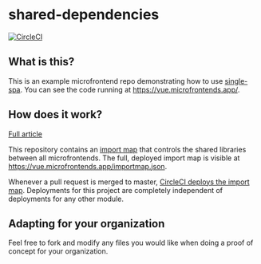 # shared-dependencies

[![CircleCI](https://circleci.com/gh/vue-microfrontends/shared-dependencies.svg?style=svg)](https://circleci.com/gh/vue-microfrontends/shared-dependencies)

## What is this?

This is an example microfrontend repo demonstrating how to use [single-spa](https://single-spa.js.org). You can see the code running at https://vue.microfrontends.app/.

## How does it work?

[Full article](https://single-spa.js.org/docs/recommended-setup)

This repository contains an [import map](https://github.com/WICG/import-maps/) that controls the shared libraries between all microfrontends. The full, deployed import map is visible at https://vue.microfrontends.app/importmap.json.

Whenever a pull request is merged to master, [CircleCI deploys the import map](https://circleci.com/gh/vue-microfrontends/shared-dependencies). Deployments for this project are completely independent of deployments for any other module.

## Adapting for your organization

Feel free to fork and modify any files you would like when doing a proof of concept for your organization.
